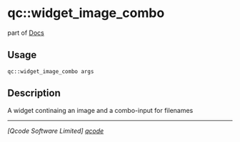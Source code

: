 qc::widget_image_combo
======================

part of [Docs](../index.md)

Usage
-----
`qc::widget_image_combo args`

Description
-----------
A widget continaing an image and a combo-input for filenames

----------------------------------
*[Qcode Software Limited] [qcode]*

[qcode]: http://www.qcode.co.uk "Qcode Software"